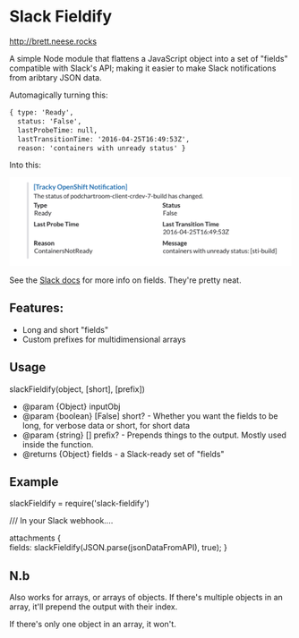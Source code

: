 # Slack Fieldify 
http://brett.neese.rocks

A simple Node module that flattens a JavaScript object into a set of "fields" compatible with Slack's API; making it easier to make Slack notifications from aribtary JSON data.  

Automagically turning this:

```
{ type: 'Ready',
  status: 'False',
  lastProbeTime: null,
  lastTransitionTime: '2016-04-25T16:49:53Z',
  reason: 'containers with unready status' }
```

Into this:

![Screenshot](screenshot.png)


See the [Slack docs](https://api.slack.com/docs/attachments#fields) for more info on fields. They're pretty neat.
 
## Features: 

- Long and short "fields"
- Custom prefixes for multidimensional arrays

## Usage 
slackFieldify(object, [short], [prefix])

- @param  {Object} inputObj 
- @param  {boolean} [False] short? - Whether you want the fields to be long, for verbose data or short, for short data  
- @param  {string} [] prefix? - Prepends things to the output. Mostly used inside the function. 
- @returns {Object} fields - a Slack-ready set of "fields" 

## Example
slackFieldify = require('slack-fieldify')

/// In your Slack webhook....

attachments {     
    fields: slackFieldify(JSON.parse(jsonDataFromAPI), true);
}

## N.b 

Also works for arrays, or arrays of objects. If there's multiple objects in an array,
it'll prepend the output with their index. 

If there's only one object in an array, it won't. 
